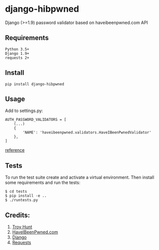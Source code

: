 # django-hibpwned
Django (>=1.9) password validator based on haveibeenpwned.com API

## Requirements

```
Python 3.5+
Django 1.9+
requests 2+
```

## Install

```
pip install django-hibpwned
```

## Usage

Add to settings.py:

```
AUTH_PASSWORD_VALIDATORS = [
    (...)
    {
        'NAME': 'haveibeenpwned.validators.HaveIBeenPwnedValidator'
    },
]
```
[reference](https://docs.djangoproject.com/en/1.9/topics/auth/passwords/#module-django.contrib.auth.password_validation)

## Tests

To run the test suite create and activate a virtual environment. Then install some requirements and run the tests:

```
$ cd tests
$ pip install -e ..
$ ./runtests.py
```

## Credits:

1. [Troy Hunt](https://www.troyhunt.com/)
2. [HaveIBeenPwned.com](https://haveibeenpwned.com/)
3. [Django](https://www.djangoproject.com/)
4. [Requests](http://docs.python-requests.org/en/master/)
